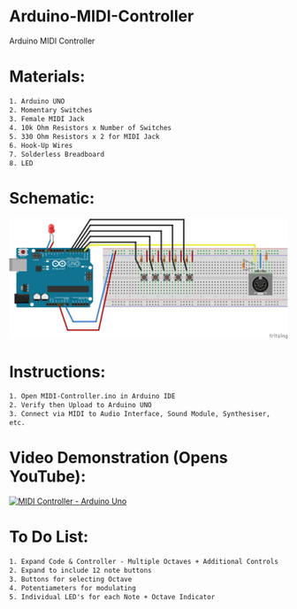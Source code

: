 # Arduino-MIDI-Controller
Arduino MIDI Controller

# Materials:
```
1. Arduino UNO
2. Momentary Switches
3. Female MIDI Jack
4. 10k Ohm Resistors x Number of Switches
5. 330 Ohm Resistors x 2 for MIDI Jack
6. Hook-Up Wires
7. Solderless Breadboard
8. LED
```
# Schematic:

![Schematic](schematic.png)

# Instructions:
```
1. Open MIDI-Controller.ino in Arduino IDE
2. Verify then Upload to Arduino UNO
3. Connect via MIDI to Audio Interface, Sound Module, Synthesiser, etc.
```

# Video Demonstration (Opens YouTube):

[![MIDI Controller - Arduino Uno](http://img.youtube.com/vi/mDlEyWYO4mU/0.jpg)](https://www.youtube.com/watch?v=mDlEyWYO4mU)

# To Do List:
```
1. Expand Code & Controller - Multiple Octaves + Additional Controls
2. Expand to include 12 note buttons
3. Buttons for selecting Octave
4. Potentiameters for modulating
5. Individual LED's for each Note + Octave Indicator
```
